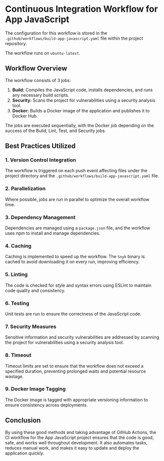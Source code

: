 # Continuous Integration Workflow for App JavaScript

The configuration for this workflow is stored in the `.github/workflows/build-app-javascript.yaml` file within the project repository.

The workflow runs on `ubuntu-latest`.

## Workflow Overview
The workflow consists of 3 jobs:

1. **Build:** Compiles the JavaScript code, installs dependencies, and runs any necessary build scripts.
2. **Security:** Scans the project for vulnerabilities using a security analysis tool.
3. **Docker:** Builds a Docker image of the application and publishes it to Docker Hub.

The jobs are executed sequentially, with the Docker job depending on the success of the Build, Lint, Test, and Security jobs.

## Best Practices Utilized

### 1. Version Control Integration
The workflow is triggered on each push event affecting files under the project directory and the `.github/workflows/build-app-javascript.yaml` file.

### 2. Parallelization
Where possible, jobs are run in parallel to optimize the overall workflow time.

### 3. Dependency Management
Dependencies are managed using a `package.json` file, and the workflow uses npm to install and manage dependencies.

### 4. Caching
Caching is implemented to speed up the workflow. The `Snyk` binary is cached to avoid downloading it on every run, improving efficiency.

### 5. Linting
The code is checked for style and syntax errors using ESLint to maintain code quality and consistency.

### 6. Testing
Unit tests are run to ensure the correctness of the JavaScript code.

### 7. Security Measures
Sensitive information and security vulnerabilities are addressed by scanning the project for vulnerabilities using a security analysis tool.

### 8. Timeout
Timeout limits are set to ensure that the workflow does not exceed a specified duration, preventing prolonged waits and potential resource wastage.

### 9. Docker Image Tagging
The Docker image is tagged with appropriate versioning information to ensure consistency across deployments.

## Conclusion
By using these good methods and taking advantage of GitHub Actions, the CI workflow for the App JavaScript project ensures that the code is good, safe, and works well throughout development. It also automates tasks, reduces manual work, and makes it easy to update and deploy the application quickly.